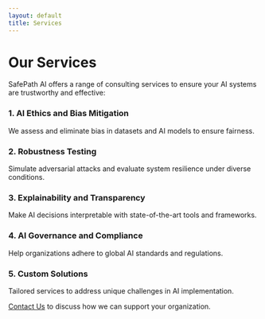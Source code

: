 ```yaml
---
layout: default
title: Services
---
```


# Our Services

SafePath AI offers a range of consulting services to ensure your AI systems are trustworthy and effective:

### 1. **AI Ethics and Bias Mitigation**
We assess and eliminate bias in datasets and AI models to ensure fairness.

### 2. **Robustness Testing**
Simulate adversarial attacks and evaluate system resilience under diverse conditions.

### 3. **Explainability and Transparency**
Make AI decisions interpretable with state-of-the-art tools and frameworks.

### 4. **AI Governance and Compliance**
Help organizations adhere to global AI standards and regulations.

### 5. **Custom Solutions**
Tailored services to address unique challenges in AI implementation.

[Contact Us](contact.html) to discuss how we can support your organization.
